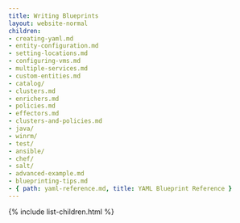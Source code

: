 ```yaml
---
title: Writing Blueprints
layout: website-normal
children:
- creating-yaml.md
- entity-configuration.md
- setting-locations.md
- configuring-vms.md
- multiple-services.md
- custom-entities.md
- catalog/
- clusters.md
- enrichers.md
- policies.md
- effectors.md
- clusters-and-policies.md
- java/
- winrm/
- test/
- ansible/
- chef/
- salt/
- advanced-example.md
- blueprinting-tips.md
- { path: yaml-reference.md, title: YAML Blueprint Reference }
---
```



{% include list-children.html %}
